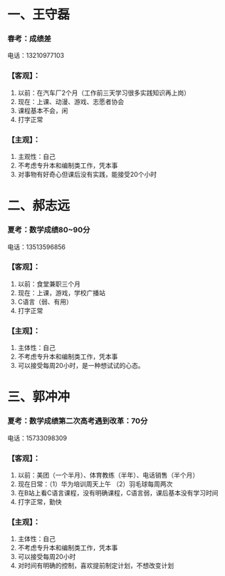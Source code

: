 # 一、王守磊
### 春考：成绩差
电话：13210977103
### 【客观】：
1. 以前：在汽车厂2个月（工作前三天学习很多实践知识再上岗）  
2. 现在：上课、动漫、游戏、志愿者协会
3. 课程基本不会，闲
4. 打字正常
### 【主观】：
1. 主观性：自己
2. 不考虑专升本和编制类工作，凭本事
3. 对事物有好奇心但课后没有实践，能接受20个小时

# 二、郝志远
### 夏考：数学成绩80~90分
电话：13513596856
### 【客观】：
1. 以前：食堂兼职三个月
2. 现在：上课，游戏，学校广播站
3. C语言（弱、有用）
4. 打字正常
### 【主观】：
1. 主体性：自己
2. 不考虑专升本和编制类工作，凭本事
3. 可以接受每周20小时，是一种想试试的心态。

# 三、郭冲冲
### 夏考：数学成绩第二次高考遇到改革：70分
电话：15733098309
### 【客观】：
1. 以前：美团（一个半月）、体育教练（半年）、电话销售（半个月）
2. 现在日常：（1）华为培训周天上午  （2）羽毛球每周两次
3. 在B站上看C语言课程，没有明确课程，C语言弱，课后基本没有学习时间
4. 打字正常，勤快
### 【主观】：
1. 主体性：自己
2. 不考虑专升本和编制类工作，凭本事
3. 可以接受每周20小时
4. 对时间有明确的控制，喜欢提前制定计划，不想改变计划




